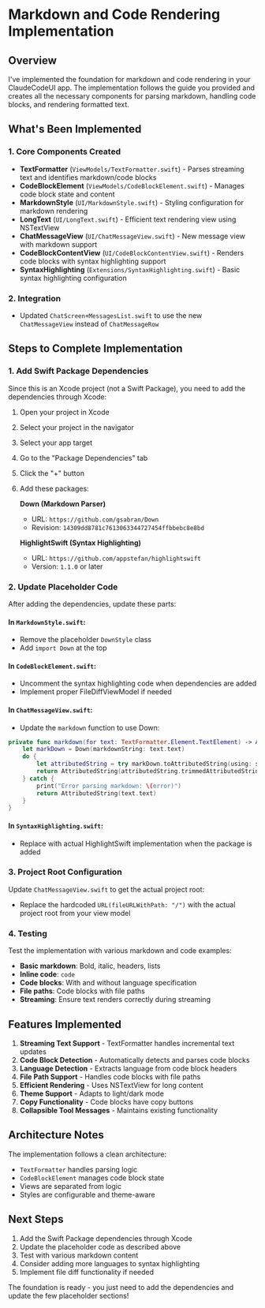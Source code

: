 # Markdown and Code Rendering Implementation

## Overview

I've implemented the foundation for markdown and code rendering in your ClaudeCodeUI app. The implementation follows the guide you provided and creates all the necessary components for parsing markdown, handling code blocks, and rendering formatted text.

## What's Been Implemented

### 1. Core Components Created

- **TextFormatter** (`ViewModels/TextFormatter.swift`) - Parses streaming text and identifies markdown/code blocks
- **CodeBlockElement** (`ViewModels/CodeBlockElement.swift`) - Manages code block state and content
- **MarkdownStyle** (`UI/MarkdownStyle.swift`) - Styling configuration for markdown rendering
- **LongText** (`UI/LongText.swift`) - Efficient text rendering view using NSTextView
- **ChatMessageView** (`UI/ChatMessageView.swift`) - New message view with markdown support
- **CodeBlockContentView** (`UI/CodeBlockContentView.swift`) - Renders code blocks with syntax highlighting support
- **SyntaxHighlighting** (`Extensions/SyntaxHighlighting.swift`) - Basic syntax highlighting configuration

### 2. Integration

- Updated `ChatScreen+MessagesList.swift` to use the new `ChatMessageView` instead of `ChatMessageRow`

## Steps to Complete Implementation

### 1. Add Swift Package Dependencies

Since this is an Xcode project (not a Swift Package), you need to add the dependencies through Xcode:

1. Open your project in Xcode
2. Select your project in the navigator
3. Select your app target
4. Go to the "Package Dependencies" tab
5. Click the "+" button
6. Add these packages:

   **Down (Markdown Parser)**
   - URL: `https://github.com/gsabran/Down`
   - Revision: `14309dd8781c7613063344727454ffbbebc8e8bd`

   **HighlightSwift (Syntax Highlighting)**
   - URL: `https://github.com/appstefan/highlightswift`
   - Version: `1.1.0` or later

### 2. Update Placeholder Code

After adding the dependencies, update these parts:

#### In `MarkdownStyle.swift`:
- Remove the placeholder `DownStyle` class
- Add `import Down` at the top

#### In `CodeBlockElement.swift`:
- Uncomment the syntax highlighting code when dependencies are added
- Implement proper FileDiffViewModel if needed

#### In `ChatMessageView.swift`:
- Update the `markdown` function to use Down:
```swift
private func markdown(for text: TextFormatter.Element.TextElement) -> AttributedString {
    let markDown = Down(markdownString: text.text)
    do {
        let attributedString = try markDown.toAttributedString(using: style)
        return AttributedString(attributedString.trimmedAttributedString())
    } catch {
        print("Error parsing markdown: \(error)")
        return AttributedString(text.text)
    }
}
```

#### In `SyntaxHighlighting.swift`:
- Replace with actual HighlightSwift implementation when the package is added

### 3. Project Root Configuration

Update `ChatMessageView.swift` to get the actual project root:
- Replace the hardcoded `URL(fileURLWithPath: "/")` with the actual project root from your view model

### 4. Testing

Test the implementation with various markdown and code examples:

- **Basic markdown**: Bold, italic, headers, lists
- **Inline code**: `code`
- **Code blocks**: With and without language specification
- **File paths**: Code blocks with file paths
- **Streaming**: Ensure text renders correctly during streaming

## Features Implemented

1. **Streaming Text Support** - TextFormatter handles incremental text updates
2. **Code Block Detection** - Automatically detects and parses code blocks
3. **Language Detection** - Extracts language from code block headers
4. **File Path Support** - Handles code blocks with file paths
5. **Efficient Rendering** - Uses NSTextView for long content
6. **Theme Support** - Adapts to light/dark mode
7. **Copy Functionality** - Code blocks have copy buttons
8. **Collapsible Tool Messages** - Maintains existing functionality

## Architecture Notes

The implementation follows a clean architecture:
- `TextFormatter` handles parsing logic
- `CodeBlockElement` manages code block state
- Views are separated from logic
- Styles are configurable and theme-aware

## Next Steps

1. Add the Swift Package dependencies through Xcode
2. Update the placeholder code as described above
3. Test with various markdown content
4. Consider adding more languages to syntax highlighting
5. Implement file diff functionality if needed

The foundation is ready - you just need to add the dependencies and update the few placeholder sections!